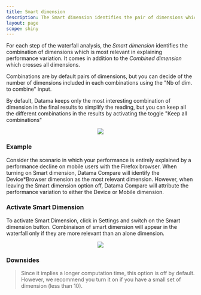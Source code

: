 ```yaml
---
title: Smart dimension
description: The Smart dimension identifies the pair of dimensions which is most relevant in explaining performance variation.
layout: page
scope: shiny
---
```


For each step of the waterfall analysis, the *Smart dimension* identifies the combination of dimensions which is most relevant in explaining performance variation. It comes in addition to the *Combined dimension* which crosses all dimensions.

Combinations are by default pairs of dimensions, but you can decide of the number of dimensions included in each combinations using the "Nb of dim. to combine" input.

By default, Datama keeps only the most interesting combination of dimension in the final results to simplify the reading, but you can keep all the different combinations in the results by activating the toggle "Keep all combinations"

<center><img src="{{site.url}}/{{site.baseurl}}/core_app/compare/web_application/menu/images/Smart-Dimension-768x188.png"/></center>

### Example

Consider the scenario in which your performance is entirely explained by a performance decline on mobile users with the Firefox browser. When turning on Smart dimension, Datama Compare will identify the Device*Browser dimension as the most relevant dimension. However, when leaving the Smart dimension option off, Datama Compare will attribute the performance variation to either the Device or Mobile dimension.

### Activate Smart Dimension

To activate Smart Dimension, click in Settings and switch on the Smart dimension button. Combinaison of smart dimension will appear in the waterfall only if they are more relevant than an alone dimension.

<center><img src="{{site.url}}/{{site.baseurl}}/core_app/compare/web_application/menu/images/ActivateSmartDimension-300x228.jpg"/></center>

### Downsides

> Since it implies a longer computation time, this option is off by default. However, we recommend you turn it on if you have a small set of dimension (less than 10).
